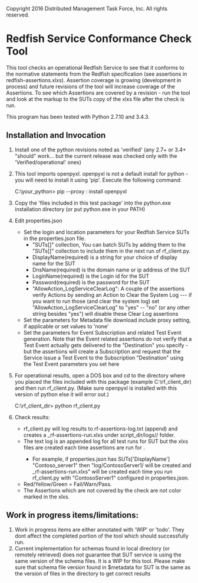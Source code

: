 Copyright 2016 Distributed Management Task Force, Inc. All rights reserved.
# Redfish Service Conformance Check Tool
This tool checks an operational Redfish Service to see that it conforms to the normative statements from the Redfish specification (see assertions in redfish-assertions.xlxs).   Assertion coverage is growing (development in process) and future revisions of the tool will increase coverage of the Assertions. To see which Assertions are covered by a revision - run the tool and look at the markup to the SUTs copy of the xlxs file after the check is run.

This program has been tested with Python 2.7.10 and 3.4.3.
## Installation and Invocation ##
1. Install one of the python revisions noted as 'verified' (any 2.7+ or 3.4+ "should" work... but the current release was checked only with the 'Verified/operational' ones)
2. This tool imports openpyxl. openpyxl is not a default install for python - you will need to install it using 'pip'. Execute the following command:

    C:\your_python>  pip --proxy <hostname>:<port> install openpyxl
3. Copy the 'files included in this test package' into the python.exe installation directory (or put python.exe in your PATH)
4. Edit properties.json
	- Set the login and location parameters for your Redfish Service SUTs in the properties.json file.  
    	- "SUTs[]" collection, You can batch SUTs by adding them to the "SUTs[]" collection to include them in the next run of rf_client.py.  
	    - DisplayName(required) is a string for your choice of display name for the SUT
	    - DnsName(required) is the domain name or ip address of the SUT
	    - LoginName(required) is the Login id for the SUT
		- Password(required) is the password for the SUT
		- "AllowAction_LogServiceClearLog": A couple of the assertions verify Actions by sending an Action to Clear the System Log --- if you want to run those (and clear the system log) set "AllowAction_LogServiceClearLog" to "yes" -- "no" (or any other string besides "yes") will disable these Clear Log assertions
	- Set the parameters for Metadata file download include proxy setting, if applicable or set values to 'none'
	- Set the parameters for Event Subscription and related Test Event generation. Note that the Event related assertions do not verify that a Test Event actually gets delivered to the "Destination" you specify - but the assertions will create a Subscription and request that the Service issue a Test Event to the Subscription "Destination" using the Test Event parameters you set here
5. For operational results, open a DOS box and cd to the directory where you placed the files included with this package (example C:\rf_client_dir) and then run rf_client.py. (Make sure openpyxl is installed with this version of python else it will error out.)
 
    C:\rf_client_dir> python rf_client.py 
6. Check results:
	- rf_client.py will log results to rf-assertions-log.txt (append) and creates a <timestamp>_rf-assertions-run.xlxs under script_dir/logs/<DisplayName>/ folder.
    - The text log is an appended log for all test runs for SUT <DisplayName> but the xlxs files are created each time assertions are run for <DisplayName>.
    	- For example, if properties.json has SUTs['DisplayName'] "Contoso_server1" then "log/ContosoServer1/ will be created and <timestamp>_rf-assertions-run.xlxs" will be created each time you run rf_client.py with "ContosoServer1" configured in properties.json.
    - Red/Yellow/Green = Fail/Warn/Pass.
    - The Assertions which are not covered by the check are not color marked in the xlxs.


## Work in progress items/limitations:
1. Work in progress items are either annotated with 'WIP' or 'todo'. They dont affect the completed portion of the tool which should successfully run.
2. Current implementation for schemas found in local directory (or remotely retrieved) does not guarantee that SUT service is using the same version of the schema files. It is a WIP for this tool. Please make sure that schema file version found in $metadata for SUT is the same as the version of files in the directory to get correct results	

